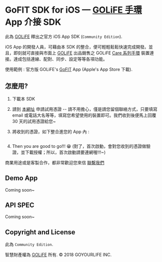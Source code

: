 # GoFIT SDK for iOS — [GOLiFE 手環](http://www.goyourlife.com/zh-TW/productlist/#health) App 介接 SDK

此為 [GOLiFE](http://www.goyourlife.com) 釋出之官方 iOS App SDK (`Community Edition`).

iOS App 的開發人員，可藉由本 SDK 的整合，便可輕輕鬆鬆快速完成開發。並且，即刻就可直接與市面上 [GOLiFE](http://www.goyourlife.com) 出品銷售之 GOLiFE [Care 系列手環](http://www.goyourlife.com/zh-TW/productlist/#health) 裝置連接。達成包括連線、配對、同步、設定等等各項功能。

使用範例 : 官方版 GOLiFE's [GoFIT](https://itunes.apple.com/tw/app/golife-fit/id834110307?l=zh) App (Apple's App Store 下載).

## 怎麼用?
1. 下載本 SDK
2. 請到 [本網址](http://www.goyourlife.com/zh-TW/feedback/) 申請試用憑證 -- 請不用擔心，僅是請您留個聯絡方式，只要填寫 email 或電話大名等等，填寫您希望使用的裝置即可。我們收到後便馬上回覆 30 天的試用憑證給您~
3. 將收到的憑證，如下整合進您的 App 內 : 

    ```
    ```
4. Then you are good to go!!! :grin: (對了，首次啟動，會對您收到的憑證做驗證，並下載授權；所以，首次啟動請要連網喔!!!~)

商業用途或是客製合作，都非常歡迎您來信 [聯繫我們](http://www.goyourlife.com/zh-TW/feedback/)

## Demo App
Coming soon~

## API SPEC
Coming soon~

## Copyright and License
此為 `Community Edition`.

智慧財產權為 [GOLiFE](http://www.goyourlife.com) 所有. &copy; 2018 GOYOURLIFE INC. 
